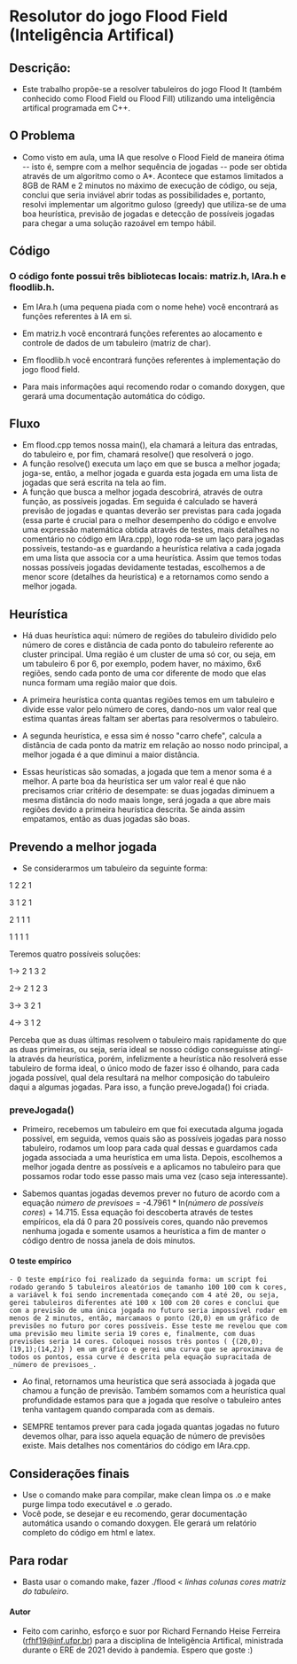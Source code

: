 
# Resolutor do jogo Flood Field (Inteligência Artifical)

## Descrição:
 - Este trabalho propõe-se a resolver tabuleiros do jogo Flood It (também conhecido como Flood Field ou Flood Fill) utilizando uma inteligência artifical programada em C++.

## O Problema
 - Como visto em aula, uma IA que resolve o Flood Field de maneira ótima -- isto é, sempre com a melhor sequência de jogadas -- pode ser obtida através de um algoritmo como o A*. Acontece que estamos limitados a 8GB de RAM e 2 minutos no máximo de execução de código, ou seja, conclui que seria inviável abrir todas as possibilidades e, portanto, resolvi implementar um algoritmo guloso (greedy) que utiliza-se de uma boa heurística, previsão de jogadas e detecção de possíveis jogadas para chegar a uma solução razoável em tempo hábil.

## Código
 ### O código fonte possui três bibliotecas locais: matriz.h, IAra.h e floodlib.h. 
 - Em IAra.h (uma pequena piada com o nome hehe) você encontrará as funções referentes à IA em si.
 - Em matriz.h você encontrará funções referentes ao alocamento e controle de dados de um tabuleiro (matriz de char).
 - Em floodlib.h você encontrará funções referentes à implementação do jogo flood field.

 - Para mais informações aqui recomendo rodar o comando doxygen, que gerará uma documentação automática do código.

## Fluxo
 - Em flood.cpp temos nossa main(), ela chamará a leitura das entradas, do tabuleiro e, por fim, chamará resolve() que resolverá o jogo.
 - A função resolve() executa um laço em que se busca a melhor jogada; joga-se, então, a melhor jogada e guarda esta jogada em uma lista de jogadas que será escrita na tela ao fim.
 - A função que busca a melhor jogada descobrirá, através de outra função, as possíveis jogadas. Em seguida é calculado se haverá previsão de jogadas e quantas deverão ser previstas para cada jogada (essa parte é crucial para o melhor desempenho do código e envolve uma expressão matemática obtida através de testes, mais detalhes no comentário no código em IAra.cpp), logo roda-se um laço para jogadas possíveis, testando-as e guardando a heurística relativa a cada jogada em uma lista que associa cor a uma heurística. Assim que temos todas nossas possíveis jogadas devidamente testadas, escolhemos a de menor score (detalhes da heurística) e a retornamos como sendo a melhor jogada.

## Heurística 
  - Há duas heurística aqui: número de regiões do tabuleiro dividido pelo número de cores e distância de cada ponto do tabuleiro referente ao cluster principal. Uma região é um cluster de uma só cor, ou seja, em um tabuleiro 6 por 6, por exemplo, podem haver, no máximo, 6x6 regiões, sendo cada ponto de uma cor diferente de modo que elas nunca formam uma região maior que dois. 
  - A primeira heurística conta quantas regiões temos em um tabuleiro e divide esse valor pelo número de cores, dando-nos um valor real que estima quantas áreas faltam ser abertas para resolvermos o tabuleiro.
  - A segunda heurística, e essa sim é nosso "carro chefe", calcula a distância de cada ponto da matriz em relação ao nosso nodo principal, a melhor jogada é a que diminui a maior distância. 

  - Essas heurísticas são somadas, a jogada que tem a menor soma é a melhor. A parte boa da heurística ser um valor real é que não precisamos criar critério de desempate: se duas jogadas diminuem a mesma distância do nodo maais longe, será jogada a que abre mais regiões devido a primeira heurística descrita. Se ainda assim empatamos, então as duas jogadas são boas.

## Prevendo a melhor jogada
  - Se considerarmos um tabuleiro da seguinte forma:

   1 2 2 1

   3 1 2 1

   2 1 1 1

   1 1 1 1

  Teremos quatro possíveis soluções: 
  
  1-> 2 1 3 2
  
  2-> 2 1 2 3
  
  3-> 3 2 1
  
  4-> 3 1 2

  Perceba que as duas últimas resolvem o tabuleiro mais rapidamente do que as duas primeiras, ou seja, seria ideal se nosso código conseguisse atingí-la através da heurística, porém, infelizmente a heurística não resolverá esse tabuleiro de forma ideal, o único modo de fazer isso é olhando, para cada jogada possível, qual dela resultará na melhor composição do tabuleiro daqui a algumas jogadas. Para isso, a função preveJogada() foi criada.

  ### preveJogada() 
  - Primeiro, recebemos um tabuleiro em que foi executada alguma jogada possível, em seguida, vemos quais são as possíveis jogadas para nosso tabuleiro, rodamos um loop para cada qual dessas e guardamos cada jogada associada a uma heurística em uma lista. Depois, escolhemos a melhor jogada dentre as possíveis e a aplicamos no tabuleiro para que possamos rodar todo esse passo mais uma vez (caso seja interessante). 

  - Sabemos quantas jogadas devemos prever no futuro de acordo com a equação _número de previsoes_ = -4.7961 * ln(_número de possíveis cores_) + 14.715. Essa equação foi descoberta através de testes empíricos, ela dá 0 para 20 possíveis cores, quando não prevemos nenhuma jogada e somente usamos a heurística a fim de manter o código dentro de nossa janela de dois minutos. 
  #### O teste empírico
    - O teste empírico foi realizado da seguinda forma: um script foi rodado gerando 5 tabuleiros aleatórios de tamanho 100 100 com k cores, a variável k foi sendo incrementada começando com 4 até 20, ou seja, gerei tabuleiros diferentes até 100 x 100 com 20 cores e conclui que com a previsão de uma única jogada no futuro seria impossível rodar em menos de 2 minutos, então, marcamaos o ponto (20,0) em um gráfico de previsões no futuro por cores possíveis. Esse teste me revelou que com uma previsão meu limite seria 19 cores e, finalmente, com duas previsões seria 14 cores. Coloquei nossos três pontos ( {(20,0);(19,1);(14,2)} ) em um gráfico e gerei uma curva que se aproximava de todos os pontos, essa curve é descrita pela equação supracitada de _número de previsoes_.

  - Ao final, retornamos uma heurística que será associada à jogada que chamou a função de previsão. Também somamos com a heurística qual profundidade estamos para que a jogada que resolve o tabuleiro antes tenha vantagem quando comparada com as demais.

  - SEMPRE tentamos prever para cada jogada quantas jogadas no futuro devemos olhar, para isso aquela equação de número de previsões existe. Mais detalhes nos comentários do código em IAra.cpp.

## Considerações finais
  - Use o comando make para compilar, make clean limpa os .o e make purge limpa todo executável e .o gerado.
  - Você pode, se desejar e eu recomendo, gerar documentação automática usando o comando doxygen. Ele gerará um relatório completo do código em html e latex.

## Para rodar
  - Basta usar o comando make, fazer ./flood < _linhas_ _colunas_ _cores_ _matriz do tabuleiro_.

#### Autor
 - Feito com carinho, esforço e suor por Richard Fernando Heise Ferreira (rfhf19@inf.ufpr.br) para a disciplina de Inteligência Artifical, ministrada durante o ERE de 2021 devido à pandemia. Espero que goste :)




